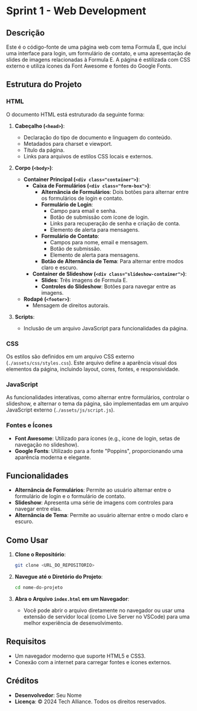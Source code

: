 # Sprint 1 - Web Development 

## Descrição
Este é o código-fonte de uma página web com tema Formula E, que inclui uma interface para login, um formulário de contato, e uma apresentação de slides de imagens relacionadas à Formula E. A página é estilizada com CSS externo e utiliza ícones da Font Awesome e fontes do Google Fonts.

## Estrutura do Projeto

### HTML
O documento HTML está estruturado da seguinte forma:

1. **Cabeçalho (`<head>`)**:
    - Declaração do tipo de documento e linguagem do conteúdo.
    - Metadados para charset e viewport.
    - Título da página.
    - Links para arquivos de estilos CSS locais e externos.

2. **Corpo (`<body>`)**:
    - **Container Principal (`<div class="container">`)**:
        - **Caixa de Formulários (`<div class="form-box">`)**:
            - **Alternância de Formulários**: Dois botões para alternar entre os formulários de login e contato.
            - **Formulário de Login**:
                - Campo para email e senha.
                - Botão de submissão com ícone de login.
                - Links para recuperação de senha e criação de conta.
                - Elemento de alerta para mensagens.
            - **Formulário de Contato**:
                - Campos para nome, email e mensagem.
                - Botão de submissão.
                - Elemento de alerta para mensagens.
            - **Botão de Alternância de Tema**: Para alternar entre modos claro e escuro.
        - **Container de Slideshow (`<div class="slideshow-container">`)**:
            - **Slides**: Três imagens de Formula E.
            - **Controles do Slideshow**: Botões para navegar entre as imagens.
    - **Rodapé (`<footer>`)**:
        - Mensagem de direitos autorais.

3. **Scripts**:
    - Inclusão de um arquivo JavaScript para funcionalidades da página.

### CSS
Os estilos são definidos em um arquivo CSS externo (`./assets/css/styles.css`). Este arquivo define a aparência visual dos elementos da página, incluindo layout, cores, fontes, e responsividade.

### JavaScript
As funcionalidades interativas, como alternar entre formulários, controlar o slideshow, e alternar o tema da página, são implementadas em um arquivo JavaScript externo (`./assets/js/script.js`).

### Fontes e Ícones
- **Font Awesome**: Utilizado para ícones (e.g., ícone de login, setas de navegação no slideshow).
- **Google Fonts**: Utilizado para a fonte "Poppins", proporcionando uma aparência moderna e elegante.

## Funcionalidades
- **Alternância de Formulários**: Permite ao usuário alternar entre o formulário de login e o formulário de contato.
- **Slideshow**: Apresenta uma série de imagens com controles para navegar entre elas.
- **Alternância de Tema**: Permite ao usuário alternar entre o modo claro e escuro.

## Como Usar
1. **Clone o Repositório**:
    ```bash
    git clone <URL_DO_REPOSITORIO>
    ```

2. **Navegue até o Diretório do Projeto**:
    ```bash
    cd nome-do-projeto
    ```

3. **Abra o Arquivo `index.html` em um Navegador**:
    - Você pode abrir o arquivo diretamente no navegador ou usar uma extensão de servidor local (como Live Server no VSCode) para uma melhor experiência de desenvolvimento.

## Requisitos
- Um navegador moderno que suporte HTML5 e CSS3.
- Conexão com a internet para carregar fontes e ícones externos.

## Créditos
- **Desenvolvedor**: Seu Nome
- **Licença**: © 2024 Tech Alliance. Todos os direitos reservados.
